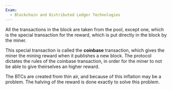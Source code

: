 ```yaml
---
Exam:
  - Blockchain and Distributed Ledger Technologies
---
```

All the transactions in the block are taken from the pool, except one, which is the special transaction for the reward, which is put directly in the block by the miner.

This special transaction is called the **coinbase** transaction, which gives the miner the mining reward when it publishes a new block. The protocol dictates the rules of the coinbase transaction, in order for the miner to not be able to give theirselves an higher reward.

The BTCs are created from thin air, and because of this inflation may be a problem. The halving of the reward is done exactly to solve this problem.